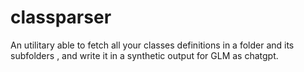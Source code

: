 # classparser
An utilitary able to fetch all your classes definitions in a folder and its subfolders , and write it in a synthetic output for GLM as chatgpt.

